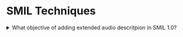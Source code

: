 # SMIL Techniques

<details>
  <summary>What objective of adding extended audio descritpion in SMIL 1.0?</summary>

The objective of this technique is to allow there to be more audio description than will fit into the gaps in the dialogue of the audio-visual material.

**Procedure:**

1. Play file with extended audio descriptions.
2. Play file with audio description.
3. Check whether video freezes in places and plays extended audio description.

[More >>](https://www.w3.org/WAI/WCAG22/Techniques/smil/SM1)

</details>
